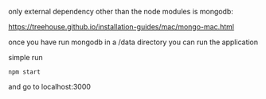 only external dependency other than the node modules is mongodb:

https://treehouse.github.io/installation-guides/mac/mongo-mac.html


once you have run mongodb in a /data directory you can run the application

simple run

` npm start `

and go to localhost:3000